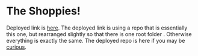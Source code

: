 # The Shoppies!

Deployed link is [here](https://jt-shoppies.herokuapp.com/). The deployed link is using a repo that is essentially this one, but rearranged slightly so that there is one root folder . Otherwise everything is exactly the same. The deployed repo is here if you may be [curious](https://github.com/jt5301/shoppies_deploy).


